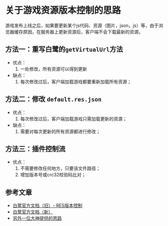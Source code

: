 # 关于游戏资源版本控制的思路  

<div class="book-tip">
游戏发布上线之后，如果要更新某个js代码、资源（图片，json，js）等，由于浏览器缓存原因，在服务器上更新资源后，客户端不会下载最新的资源。
</div>

## 方法一：重写白鹭的`getVirtualUrl`方法  
- 优点：
    1. 一处修改，所有资源可以得到更新
- 缺点：
    1. 每次修改过后，客户端加载游戏都要重新加载所有资源；

## 方法二：修改 `default.res.json`  
- 优点：
    1. 每次修改过后，客户端加载游戏只需加载更新的资源；
- 缺点：
    1. 需要对每次更新的所有资源都进行修改；

## 方法三：插件控制流  
- 优点：
    1. 不需要修改任何地方，只要该文件路径；
    2. 增加版本号或crc32校验码比对；



## 参考文章  
* [白鹭官方文档（旧）- RES版本控制](http://developer.egret.com/cn/article/index/id/671)
* [白鹭官方文档（新）](http://developer.egret.com/cn/github/egret-docs/extension/RES/RESVersion/index.html)
* [另外一位大神提供的思路](https://blog.csdn.net/sujun10/article/details/77231215)